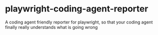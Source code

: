 # playwright-coding-agent-reporter
A coding agent friendly reporter for playwright, so that your coding agent finally really understands what is going wrong
